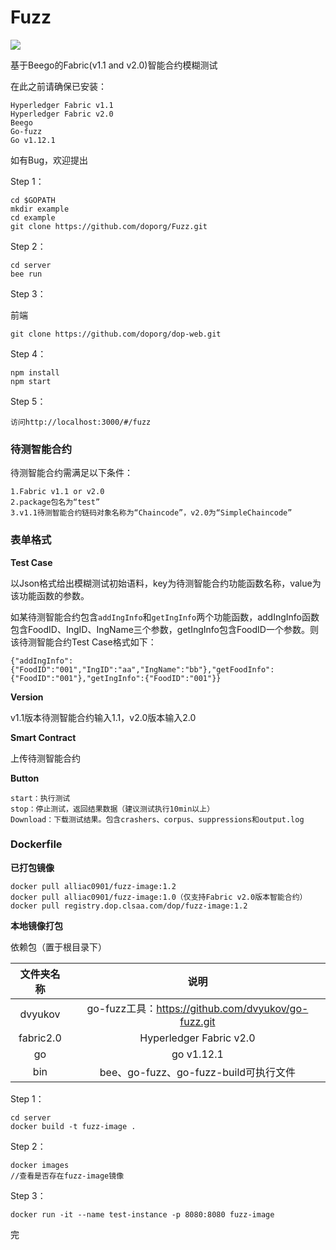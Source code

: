 # Fuzz

![](https://img.shields.io/badge/Language-Go-brightgreen)

基于Beego的Fabric(v1.1 and v2.0)智能合约模糊测试

在此之前请确保已安装：

```
Hyperledger Fabric v1.1
Hyperledger Fabric v2.0
Beego
Go-fuzz
Go v1.12.1
```

如有Bug，欢迎提出

Step 1：

```
cd $GOPATH
mkdir example
cd example
git clone https://github.com/doporg/Fuzz.git
```

Step 2：

```
cd server
bee run
```

Step 3：

前端

```
git clone https://github.com/doporg/dop-web.git
```

Step 4：

```
npm install
npm start
```

Step 5：

```
访问http://localhost:3000/#/fuzz
```

### 待测智能合约

待测智能合约需满足以下条件：

```
1.Fabric v1.1 or v2.0
2.package包名为“test”
3.v1.1待测智能合约链码对象名称为“Chaincode”，v2.0为“SimpleChaincode”
```

### 表单格式

**Test Case**

以Json格式给出模糊测试初始语料，key为待测智能合约功能函数名称，value为该功能函数的参数。

如某待测智能合约包含`addIngInfo`和`getIngInfo`两个功能函数，addIngInfo函数包含FoodID、IngID、IngName三个参数，getIngInfo包含FoodID一个参数。则该待测智能合约Test Case格式如下：

```
{"addIngInfo":{"FoodID":"001","IngID":"aa","IngName":"bb"},"getFoodInfo":{"FoodID":"001"},"getIngInfo":{"FoodID":"001"}}
```

**Version**

v1.1版本待测智能合约输入1.1，v2.0版本输入2.0

**Smart Contract**

上传待测智能合约

**Button**

```
start：执行测试
stop：停止测试，返回结果数据（建议测试执行10min以上）
Download：下载测试结果。包含crashers、corpus、suppressions和output.log
```

### Dockerfile

**已打包镜像**

```
docker pull alliac0901/fuzz-image:1.2
docker pull alliac0901/fuzz-image:1.0（仅支持Fabric v2.0版本智能合约）
docker pull registry.dop.clsaa.com/dop/fuzz-image:1.2
```

**本地镜像打包**

依赖包（置于根目录下）

| 文件夹名称 |                        说明                         |
| :--------: | :-------------------------------------------------: |
|  dvyukov   | go-fuzz工具：https://github.com/dvyukov/go-fuzz.git |
| fabric2.0  |               Hyperledger Fabric v2.0               |
|     go     |                     go v1.12.1                      |
|    bin     |        bee、go-fuzz、go-fuzz-build可执行文件        |

Step 1：

```
cd server
docker build -t fuzz-image .
```

Step 2：

```
docker images
//查看是否存在fuzz-image镜像
```

Step 3：

```
docker run -it --name test-instance -p 8080:8080 fuzz-image
```

完
